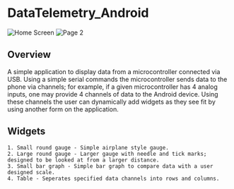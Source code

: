 # DataTelemetry_Android
![Home Screen](https://drive.google.com/file/d/1SN0LXRdXjfXVCkSWcKjejvm8igFmaUtf/view?usp=sharing)
![Page 2]()

## Overview
  A simple application to display data from a microcontroller connected via USB. Using a simple serial commands the microcontroller sends data to the phone via channels; for example, if a given microcontroller has 4 analog inputs, one may provide 4 channels of data to the Android device. Using these channels the user can dynamically add widgets as they see fit by using another form on the application.
  
  ## Widgets
    1. Small round gauge - Simple airplane style gauge.
    2. Large round gauge - Larger gauge with needle and tick marks; designed to be looked at from a larger distance. 
    3. Small bar graph - Simple bar graph to compare data with a user designed scale. 
    4. Table - Seperates specified data channels into rows and columns.
